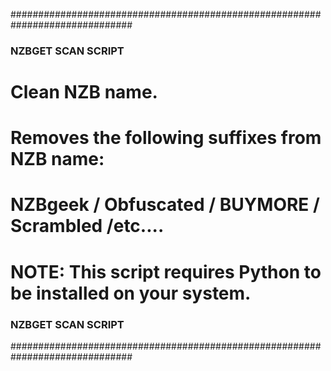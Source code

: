 ##############################################################################
### NZBGET SCAN SCRIPT                                                     ###

# Clean NZB name.
#
# Removes the following suffixes from NZB name:
# NZBgeek / Obfuscated / BUYMORE / Scrambled /etc....

#
# NOTE: This script requires Python to be installed on your system.

### NZBGET SCAN SCRIPT                                                     ###
##############################################################################

